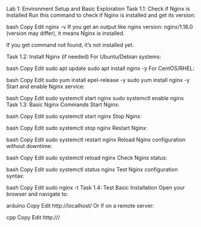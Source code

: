 Lab 1: Environment Setup and Basic Exploration
Task 1.1: Check if Nginx is Installed
Run this command to check if Nginx is installed and get its version:

bash
Copy
Edit
nginx -v
If you get an output like nginx version: nginx/1.18.0 (version may differ), it means Nginx is installed.

If you get command not found, it’s not installed yet.

Task 1.2: Install Nginx (if needed)
For Ubuntu/Debian systems:

bash
Copy
Edit
sudo apt update
sudo apt install nginx -y
For CentOS/RHEL:

bash
Copy
Edit
sudo yum install epel-release -y
sudo yum install nginx -y
Start and enable Nginx service:

bash
Copy
Edit
sudo systemctl start nginx
sudo systemctl enable nginx
Task 1.3: Basic Nginx Commands
Start Nginx:

bash
Copy
Edit
sudo systemctl start nginx
Stop Nginx:

bash
Copy
Edit
sudo systemctl stop nginx
Restart Nginx:

bash
Copy
Edit
sudo systemctl restart nginx
Reload Nginx configuration without downtime:

bash
Copy
Edit
sudo systemctl reload nginx
Check Nginx status:

bash
Copy
Edit
sudo systemctl status nginx
Test Nginx configuration syntax:

bash
Copy
Edit
sudo nginx -t
Task 1.4: Test Basic Installation
Open your browser and navigate to:

arduino
Copy
Edit
http://localhost/
Or if on a remote server:

cpp
Copy
Edit
http://<server-ip>/
